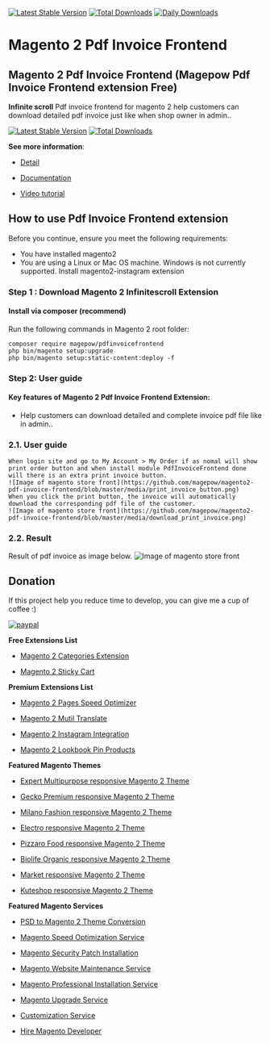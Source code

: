 
[![Latest Stable Version](https://poser.pugx.org/magepow/pdfinvoicefrontend/v/stable)](https://packagist.org/packages/magepow/pdfinvoicefrontend)
[![Total Downloads](https://poser.pugx.org/magepow/pdfinvoicefrontend/downloads)](https://packagist.org/packages/magepow/pdfinvoicefrontend)
[![Daily Downloads](https://poser.pugx.org/magepow/pdfinvoicefrontend/d/daily)](https://packagist.org/packages/magepow/pdfinvoicefrontend)
# Magento 2 Pdf Invoice Frontend

## Magento 2 Pdf Invoice Frontend (Magepow Pdf Invoice Frontend extension Free)

**Infinite scroll** Pdf invoice frontend for magento 2 help customers can download detailed pdf invoice just like when shop owner in admin..

[![Latest Stable Version](https://poser.pugx.org/magepow/pdfinvoicefrontend/v/stable)](https://packagist.org/packages/magepow/pdfinvoicefrontend)
[![Total Downloads](https://poser.pugx.org/magepow/pdfinvoicefrontend/downloads)](https://packagist.org/packages/magepow/pdfinvoicefrontend)

**See more information**:

- [Detail](https://magepow.com/magento-2-infinite-scroll-extension.html)

- [Documentation](https://docs.alothemes.com/m2/extension/pdfinvoicefrontend/)

- [Video tutorial](https://www.youtube.com/watch?v=gTemvUzrOJg&t=57s)

## How to use Pdf Invoice Frontend extension
Before you continue, ensure you meet the following requirements:

  * You have installed magento2
  * You are using a Linux or Mac OS machine. Windows is not currently supported.
  Install magento2-instagram extension

### Step 1 : Download Magento 2 Infinitescroll Extension

 #### Install via composer (recommend)
Run the following commands in Magento 2 root folder:
```
composer require magepow/pdfinvoicefrontend
php bin/magento setup:upgrade
php bin/magento setup:static-content:deploy -f
```

### Step 2: User guide
  #### Key features of Magento 2 Pdf Invoice Frontend Extension:
  * Help customers can download detailed and complete invoice pdf file like in admin..

  ### 2.1. User guide
    When login site and go to My Account > My Order if as nomal will show print order button and when install module PdfInvoiceFrontend done will there is an extra print invoice button.
    ![Image of magento store front](https://github.com/magepow/magento2-pdf-invoice-frontend/blob/master/media/print_invoice_button.png)
    When you click the print button, the invoice will automatically download the corresponding pdf file of the customer.
    ![Image of magento store front](https://github.com/magepow/magento2-pdf-invoice-frontend/blob/master/media/download_print_invoice.png)
  ### 2.2. Result
   Result of pdf invoice as image below.
   ![Image of magento store front](https://github.com/magepow/magento2-pdfinvoicefrontend/blob/master/media/pdf.png)

 ## Donation

If this project help you reduce time to develop, you can give me a cup of coffee :) 

[![paypal](https://www.paypalobjects.com/en_US/i/btn/btn_donateCC_LG.gif)](https://www.paypal.com/paypalme/alopay)

      
**Free Extensions List**

* [Magento 2 Categories Extension](https://magepow.com/magento-categories-extension.html)

* [Magento 2 Sticky Cart](https://magepow.com/magento-sticky-cart.html)

**Premium Extensions List**

* [Magento 2 Pages Speed Optimizer](https://magepow.com/magento2-speed-optimizer.html)

* [Magento 2 Mutil Translate](https://magepow.com/magento-multi-translate.html)

* [Magento 2 Instagram Integration](https://magepow.com/magento-2-instagram.html)

* [Magento 2 Lookbook Pin Products](https://magepow.com/lookbook-pin-products.html)

**Featured Magento Themes**

* [Expert Multipurpose responsive Magento 2 Theme](https://1.envato.market/c/1314680/275988/4415?u=https://themeforest.net/item/expert-premium-responsive-magento-2-and-1-support-rtl-magento-2-/21667789)

* [Gecko Premium responsive Magento 2 Theme](https://1.envato.market/c/1314680/275988/4415?u=https://themeforest.net/item/gecko-responsive-magento-2-theme-rtl-supported/24677410)

* [Milano Fashion responsive Magento 2 Theme](https://1.envato.market/c/1314680/275988/4415?u=https://themeforest.net/item/milano-fashion-responsive-magento-1-2-theme/12141971)

* [Electro responsive Magento 2 Theme](https://1.envato.market/c/1314680/275988/4415?u=https://themeforest.net/item/electro-responsive-magento-1-2-theme/17042067)

* [Pizzaro Food responsive Magento 2 Theme](https://1.envato.market/c/1314680/275988/4415?u=https://themeforest.net/item/pizzaro-food-responsive-magento-1-2-theme/19438157)

* [Biolife Organic responsive Magento 2 Theme](https://1.envato.market/c/1314680/275988/4415?u=https://themeforest.net/item/biolife-organic-food-magento-2-theme-rtl-supported/25712510)

* [Market responsive Magento 2 Theme](https://1.envato.market/c/1314680/275988/4415?u=https://themeforest.net/item/market-responsive-magento-2-theme/22997928)

* [Kuteshop responsive Magento 2 Theme](https://1.envato.market/c/1314680/275988/4415?u=https://themeforest.net/item/kuteshop-multipurpose-responsive-magento-1-2-theme/12985435)

**Featured Magento Services**

* [PSD to Magento 2 Theme Conversion](https://magepow.com/psd-to-magento-theme-conversion.html)

* [Magento Speed Optimization Service](https://magepow.com/magento-speed-optimization-service.html)

* [Magento Security Patch Installation](https://magepow.com/magento-security-patch-installation.html)

* [Magento Website Maintenance Service](https://magepow.com/website-maintenance-service.html)

* [Magento Professional Installation Service](https://magepow.com/professional-installation-service.html)

* [Magento Upgrade Service](https://magepow.com/magento-upgrade-service.html)

* [Customization Service](https://magepow.com/customization-service.html)

* [Hire Magento Developer](https://magepow.com/hire-magento-developer.html)
